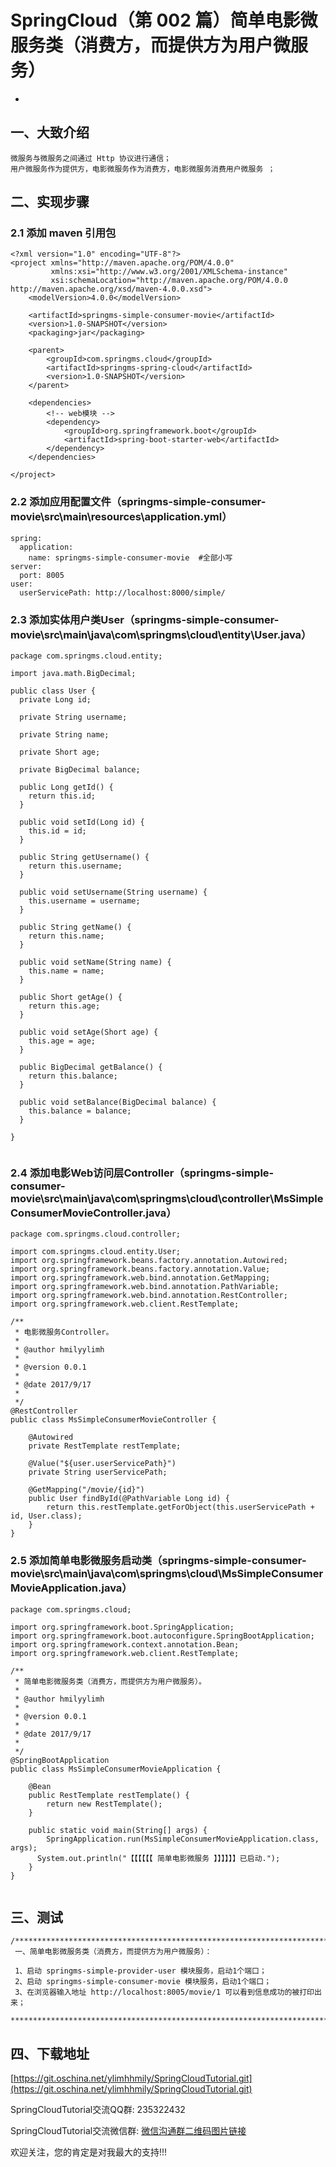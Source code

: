 # SpringCloud（第 002 篇）简单电影微服务类（消费方，而提供方为用户微服务）
-

## 一、大致介绍

``` 
微服务与微服务之间通过 Http 协议进行通信；
用户微服务作为提供方，电影微服务作为消费方，电影微服务消费用户微服务 ；
```

## 二、实现步骤

### 2.1 添加 maven 引用包
``` 
<?xml version="1.0" encoding="UTF-8"?>
<project xmlns="http://maven.apache.org/POM/4.0.0"
         xmlns:xsi="http://www.w3.org/2001/XMLSchema-instance"
         xsi:schemaLocation="http://maven.apache.org/POM/4.0.0 http://maven.apache.org/xsd/maven-4.0.0.xsd">
    <modelVersion>4.0.0</modelVersion>

	<artifactId>springms-simple-consumer-movie</artifactId>
    <version>1.0-SNAPSHOT</version>
    <packaging>jar</packaging>
	
    <parent>
		<groupId>com.springms.cloud</groupId>
		<artifactId>springms-spring-cloud</artifactId>
        <version>1.0-SNAPSHOT</version>
    </parent>
	
	<dependencies>
        <!-- web模块 -->
        <dependency>
            <groupId>org.springframework.boot</groupId>
            <artifactId>spring-boot-starter-web</artifactId>
        </dependency>
    </dependencies>

</project>

```


### 2.2 添加应用配置文件（springms-simple-consumer-movie\src\main\resources\application.yml）
``` 
spring:
  application:
    name: springms-simple-consumer-movie  #全部小写
server:
  port: 8005
user: 
  userServicePath: http://localhost:8000/simple/

```

### 2.3 添加实体用户类User（springms-simple-consumer-movie\src\main\java\com\springms\cloud\entity\User.java）
``` 
package com.springms.cloud.entity;

import java.math.BigDecimal;

public class User {
  private Long id;

  private String username;

  private String name;

  private Short age;

  private BigDecimal balance;

  public Long getId() {
    return this.id;
  }

  public void setId(Long id) {
    this.id = id;
  }

  public String getUsername() {
    return this.username;
  }

  public void setUsername(String username) {
    this.username = username;
  }

  public String getName() {
    return this.name;
  }

  public void setName(String name) {
    this.name = name;
  }

  public Short getAge() {
    return this.age;
  }

  public void setAge(Short age) {
    this.age = age;
  }

  public BigDecimal getBalance() {
    return this.balance;
  }

  public void setBalance(BigDecimal balance) {
    this.balance = balance;
  }

}


```

### 2.4 添加电影Web访问层Controller（springms-simple-consumer-movie\src\main\java\com\springms\cloud\controller\MsSimpleConsumerMovieController.java）
``` 
package com.springms.cloud.controller;

import com.springms.cloud.entity.User;
import org.springframework.beans.factory.annotation.Autowired;
import org.springframework.beans.factory.annotation.Value;
import org.springframework.web.bind.annotation.GetMapping;
import org.springframework.web.bind.annotation.PathVariable;
import org.springframework.web.bind.annotation.RestController;
import org.springframework.web.client.RestTemplate;

/**
 * 电影微服务Controller。
 *
 * @author hmilyylimh
 *
 * @version 0.0.1
 *
 * @date 2017/9/17
 *
 */
@RestController
public class MsSimpleConsumerMovieController {

    @Autowired
    private RestTemplate restTemplate;

    @Value("${user.userServicePath}")
    private String userServicePath;

    @GetMapping("/movie/{id}")
    public User findById(@PathVariable Long id) {
        return this.restTemplate.getForObject(this.userServicePath + id, User.class);
    }
}

```


### 2.5 添加简单电影微服务启动类（springms-simple-consumer-movie\src\main\java\com\springms\cloud\MsSimpleConsumerMovieApplication.java）
``` 
package com.springms.cloud;

import org.springframework.boot.SpringApplication;
import org.springframework.boot.autoconfigure.SpringBootApplication;
import org.springframework.context.annotation.Bean;
import org.springframework.web.client.RestTemplate;

/**
 * 简单电影微服务类（消费方，而提供方为用户微服务）。
 *
 * @author hmilyylimh
 *
 * @version 0.0.1
 *
 * @date 2017/9/17
 *
 */
@SpringBootApplication
public class MsSimpleConsumerMovieApplication {

    @Bean
    public RestTemplate restTemplate() {
        return new RestTemplate();
    }

    public static void main(String[] args) {
        SpringApplication.run(MsSimpleConsumerMovieApplication.class, args);
      System.out.println("【【【【【【 简单电影微服务 】】】】】】已启动.");
    }
}


```



## 三、测试

``` 
/****************************************************************************************
 一、简单电影微服务类（消费方，而提供方为用户微服务）：

 1、启动 springms-simple-provider-user 模块服务，启动1个端口；
 2、启动 springms-simple-consumer-movie 模块服务，启动1个端口；
 3、在浏览器输入地址 http://localhost:8005/movie/1 可以看到信息成功的被打印出来；
 ****************************************************************************************/
```




## 四、下载地址

[https://git.oschina.net/ylimhhmily/SpringCloudTutorial.git](https://git.oschina.net/ylimhhmily/SpringCloudTutorial.git)

SpringCloudTutorial交流QQ群: 235322432

SpringCloudTutorial交流微信群: [微信沟通群二维码图片链接](https://gitee.com/ylimhhmily/SpringCloudTutorial/blob/master/doc/qrcode/SpringCloudWeixinQrcode.png)

欢迎关注，您的肯定是对我最大的支持!!!





























